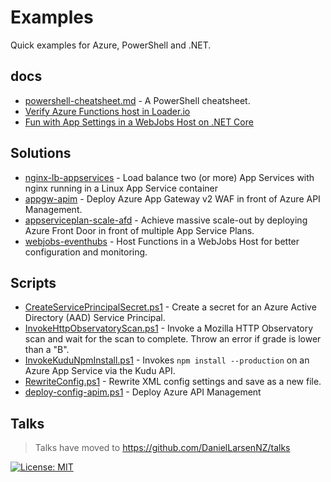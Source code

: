 # Examples

Quick examples for Azure, PowerShell and .NET.

## docs

* [powershell-cheatsheet.md](./docs/powershell-cheatsheet.md) - A PowerShell cheatsheet.
* [Verify Azure Functions host in Loader.io](./docs/verify-loader-azure-functions.md)
* [Fun with App Settings in a WebJobs Host on .NET Core](./docs/fun-with-appsettings.md)

## Solutions

* [nginx-lb-appservices](./nginx-lb-appservices) - Load balance two (or more) App Services with nginx running in a Linux App Service container
* [appgw-apim](./appgw-apim) - Deploy Azure App Gateway v2 WAF in front of Azure API Management.
* [appserviceplan-scale-afd](./appserviceplan-scale-afd) - Achieve massive scale-out by deploying Azure
  Front Door in front of multiple App Service Plans.
* [webjobs-eventhubs](./functions-minimal-bindings) - Host Functions in a WebJobs Host for better configuration
  and monitoring.

## Scripts

* [CreateServicePrincipalSecret.ps1](/Scripts/Azure/CreateServicePrincipalSecret.ps1) -
  Create a secret for an Azure Active Directory (AAD) Service Principal.
* [InvokeHttpObservatoryScan.ps1](/Scripts/Test/InvokeHttpObservatoryScan.ps1) -
  Invoke a Mozilla HTTP Observatory scan and wait for the scan to complete. Throw an error if grade is lower than a "B".
* [InvokeKuduNpmInstall.ps1](/Scripts/Deploy/InvokeKuduNpmInstall.ps1) - Invokes
  `npm install --production` on an Azure App Service via the Kudu API.
* [RewriteConfig.ps1](/Scripts/Deploy/RewriteConfig.ps1) - Rewrite XML config
  settings and save as a new file.
* [deploy-config-apim.ps1](Scripts\Azure\deploy-config-apim.ps1) - Deploy Azure API Management

## Talks

> Talks have moved to <https://github.com/DanielLarsenNZ/talks>

[![License: MIT](https://img.shields.io/badge/License-MIT-yellow.svg)](/LICENSE)

